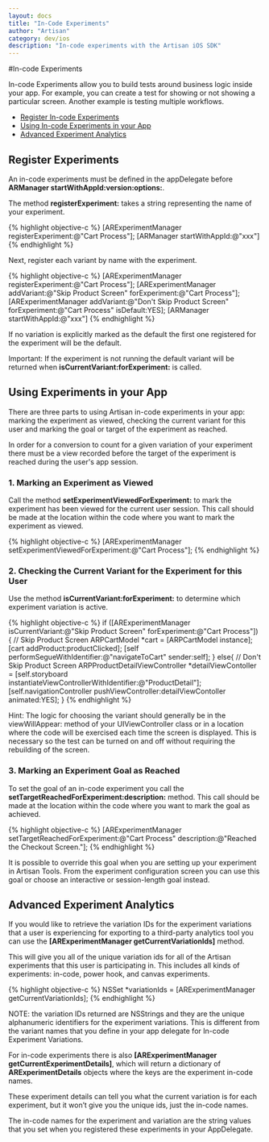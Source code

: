 ```yaml
---
layout: docs
title: "In-Code Experiments"
author: "Artisan"
category: dev/ios
description: "In-code experiments with the Artisan iOS SDK"
---
```

#In-code Experiments

In-code Experiments allow you to build tests around business logic inside your app.  For example, you can create a test for showing or not showing a particular screen.  Another example is testing multiple workflows.

<ul>
  <li><a href="#register">Register In-code Experiments</a></li>
  <li><a href="#usage">Using In-code Experiments in your App</a></li>
  <li><a href="#advanced">Advanced Experiment Analytics</a></li>
</ul>

<div id="register"></div>

## Register Experiments

An in-code experiments must be defined in the appDelegate before **ARManager startWithAppId:version:options:**.

The method **registerExperiment:** takes a string representing the name of your experiment.

{% highlight objective-c %}
[ARExperimentManager registerExperiment:@"Cart Process"];
[ARManager startWithAppId:@"xxx"]
{% endhighlight %}

Next, register each variant by name with the experiment.

{% highlight objective-c %}
[ARExperimentManager registerExperiment:@"Cart Process"];
[ARExperimentManager addVariant:@"Skip Product Screen"
                  forExperiment:@"Cart Process"];
[ARExperimentManager addVariant:@"Don't Skip Product Screen"
                  forExperiment:@"Cart Process"
                      isDefault:YES];
[ARManager startWithAppId:@"xxx"]
{% endhighlight %}

If no variation is explicitly marked as the default the first one registered for the experiment will be the default.

<div class="note note-important">
  <p>Important: If the experiment is not running the default variant will be returned when <strong>isCurrentVariant:forExperiment:</strong> is called.</p>
</div>

<div id="usage"></div>

## Using Experiments in your App

There are three parts to using Artisan in-code experiments in your app: marking the experiment as viewed, checking the current variant for this user and marking the goal or target of the experiment as reached.

In order for a conversion to count for a given variation of your experiment there must be a view recorded before the target of the experiment is reached during the user's app session.

### 1. Marking an Experiment as Viewed

Call the method **setExperimentViewedForExperiment:** to mark the experiment has been viewed for the current user session.  This call should be made at the location within the code where you want to mark the experiment as viewed.

{% highlight objective-c %}
[ARExperimentManager setExperimentViewedForExperiment:@"Cart Process"];
{% endhighlight %}

### 2. Checking the Current Variant for the Experiment for this User

Use the method **isCurrentVariant:forExperiment:** to determine which experiment variation is active.

{% highlight objective-c %}
if ([ARExperimentManager isCurrentVariant:@"Skip Product Screen" forExperiment:@"Cart Process"]) {
  // Skip Product Screen
  ARPCartModel *cart = [ARPCartModel instance];
  [cart addProduct:productClicked];
  [self performSegueWithIdentifier:@"navigateToCart" sender:self];
}
else{
  // Don't Skip Product Screen
  ARPProductDetailViewController *detailViewContoller = [self.storyboard instantiateViewControllerWithIdentifier:@"ProductDetail"];
  [self.navigationController pushViewController:detailViewContoller animated:YES];
}
{% endhighlight %}

<div class="note note-hint">
  <p>Hint: The logic for choosing the variant should generally be in the viewWillAppear: method of your UIViewController class or in a location where the code will be exercised each time the screen is displayed.  This is necessary so the test can be turned on and off without requiring the rebuilding of the screen.</p>
</div>

### 3. Marking an Experiment Goal as Reached

To set the goal of an in-code experiment you call the **setTargetReachedForExperiment:description:** method.  This call should be made at the location within the code where you want to mark the goal as achieved.

{% highlight objective-c %}
[ARExperimentManager setTargetReachedForExperiment:@"Cart Process"
                                       description:@"Reached the Checkout Screen."];
{% endhighlight %}

<div class="note note-hint">
  <p>It is possible to override this goal when you are setting up your experiment in Artisan Tools. From the experiment configuration screen you can use this goal or choose an interactive or session-length goal instead.</p>
</div>

<div id="advanced"></div>

## Advanced Experiment Analytics

If you would like to retrieve the variation IDs for the experiment variations that a user is experiencing for exporting to a third-party analytics tool you can use the **[ARExperimentManager getCurrentVariationIds]** method.

This will give you all of the unique variation ids for all of the Artisan experiments that this user is participating in. This includes all kinds of experiments: in-code, power hook, and canvas experiments.

{% highlight objective-c %}
NSSet *variationIds = [ARExperimentManager getCurrentVariationIds];
{% endhighlight %}

<div class="note note-hint">
<p>NOTE: the variation IDs returned are NSStrings and they are the unique alphanumeric identifiers for the experiment variations. This is different from the variant names that you define in your app delegate for In-code Experiment Variations.</p>
</div>

For in-code experiments there is also **[ARExperimentManager getCurrentExperimentDetails]**, which will return a dictionary of **ARExperimentDetails** objects where the keys are the experiment in-code names.

These experiment details can tell you what the current variation is for each experiment, but it won’t give you the unique ids, just the in-code names.

The in-code names for the experiment and variation are the string values that you set when you registered these experiments in your AppDelegate.
